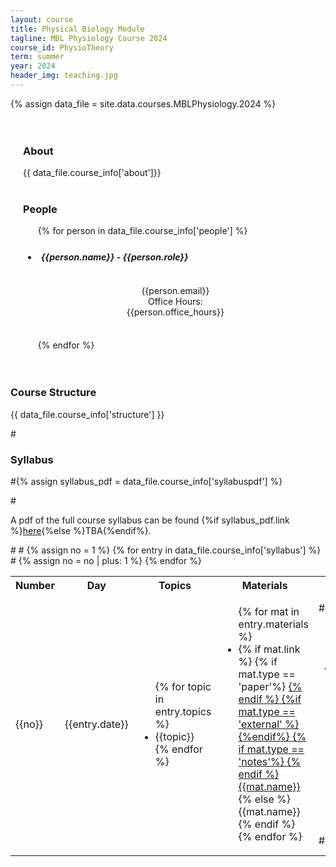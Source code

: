```yaml
---
layout: course
title: Physical Biology Module
tagline: MBL Physiology Course 2024
course_id: PhysioTheory
term: summer
year: 2024
header_img: teaching.jpg
---
```

{% assign data_file = site.data.courses.MBLPhysiology.2024 %}


<div class='full'>
<div class="row" style="padding: 20px;">
<h3 class="banner"> About </h3>
{{ data_file.course_info['about']}}
<br/>
<br/>
<h3 class="banner"> People </h3>

<div class='mod modGallery' style="margin: auto; display: block;">
      <ul class='gallery large-block-grid-4 medium-block-grid-3 small-block-grid-2'>
      {% for person in data_file.course_info['people'] %}
        <li style="padding: 5px;">
          <h5 class='subbanner' style="width: 95%; fontsize: 1em;"> {{person.name}} - {{person.role}}</h5>
          <img alt="" src="{{site.baseurl}}/images/people/{{person.img}}" />
            <p style="text-align: center;">
                  {{person.email}}<br/>
                  Office Hours: <br/>{{person.office_hours}}</p><br/>
          </li>
        {% endfor %}
      </ul>
    </div>
  </div>

<h3 class="banner"> Course Structure </h3>
{{ data_file.course_info['structure'] }}




#<h3 class="banner"> Syllabus </h3>
#{% assign syllabus_pdf = data_file.course_info['syllabuspdf'] %}

#<p>A pdf of the full course syllabus can be found {%if syllabus_pdf.link %}<a href="{{site.baseurl}}/courses/{{page.course_id}}/{{page.year}}/syllabus_pdf/{{syllabus_pdf.link}}">here</a>{%else %}TBA{%endif%}.</p>

<table>
<tr>
#<th><b> Number </b></th>
<th><b> Day </b></th>
<th><b> Topics </b></th>
<th><b> Materials</b></th>
#<th><b> Discussion</b></th>
<th><b> Videos</b></th>
</tr>
{% assign no = 1 %}
{% for entry in data_file.course_info['syllabus'] %}
<tr>
  <td>{{no}}</td>
  <td>{{entry.date}}</td>
  <td>
  <ul>
  {% for topic in entry.topics %}
  <li>
      {{topic}}</li>
  {% endfor %}
  </ul>
  </td>
  <td>
  <ul>
  {% for mat in entry.materials %}
  <li>
      {% if mat.link %}
      {% if mat.type == 'paper'%}
      <a href="{{site.baseurl}}/courses/papers/{{mat.link}}">
      {% endif %} 
      {%if mat.type == 'external' %}
      <a href="{{mat.link}}">
      {%endif%}
      {% if mat.type == 'notes'%}
      <a href="{{site.baseurl}}/courses/mcb137/2024/lecture_notes/{{mat.link}}">
      {% endif %}
      {{mat.name}}</a> </li> 
    {% else %}
    {{mat.name}}</li>
    {% endif %}  
  {% endfor %} 
  </ul>
  </td>
#  <td>
#  <ul>
#  {% for disc in entry.discussion %}
#  <li>
#      {% if disc.link %}
#      {% if mat.type == 'paper'%}
#      <a href="{{site.baseurl}}/courses/papers/{{mat.link}}">
#      {% endif %}
#      {%if disc.type == 'external' %}
#      <a href="{{mat.link}}">
#      {%endif%}
#      {{disc.name}}</a> </li> 
#    {% else %}
#    {{disc.name}}</li>
#    {% endif %}  
#  {% endfor %} 
#  </ul>
#  </td>
  <td>
  <ul>
  {% for video in entry.videos %}
  <li>
        <a href="{{video.link}}">{{video.name}}</a>{{topic}}</li>
  {% endfor %}
  </ul>
  </td>

 
  </tr>
{% assign no = no | plus: 1 %}
{% endfor %}
<tr>



